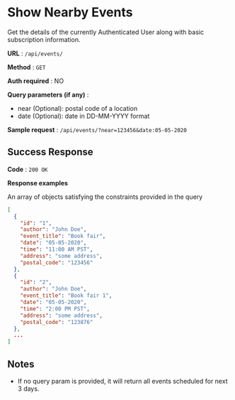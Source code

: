 # Show Nearby Events

Get the details of the currently Authenticated User along with basic
subscription information.

**URL** : `/api/events/`

**Method** : `GET`

**Auth required** : NO

**Query parameters (if any)** :
* near (Optional): postal code of a location
* date (Optional): date in DD-MM-YYYY format

**Sample request** : `/api/events/?near=123456&date:05-05-2020`

## Success Response

**Code** : `200 OK`

**Response examples**

An array of objects satisfying the constraints provided in the query

```json
[
  {
    "id": "1",
    "author": "John Doe",
    "event_title": "Book fair",
    "date": "05-05-2020",
    "time": "11:00 AM PST",
    "address": "some address",
    "postal_code": "123456"
  },
  {
    "id": "2",
    "author": "John Doe",
    "event_title": "Book fair 1",
    "date": "05-05-2020",
    "time": "2:00 PM PST",
    "address": "some address",
    "postal_code": "123876"
  },
  ...
]
```

## Notes

* If no query param is provided, it will return all events scheduled for next 3 days.
